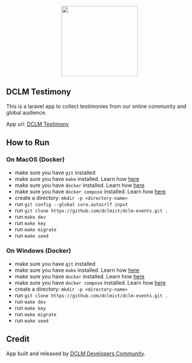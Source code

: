 <p align="center"><a href="https://dclm.org" target="_blank"><img src="https://dclmcloud.s3.amazonaws.com/img/logo.png" width="206.5" height="190"></a></p>

## DCLM Testimony
This is a laravel app to collect testimonies from our online community and global audience.

App url: [DCLM Testimony](https://testimony.dclm.org)

## How to Run

<a id="mac-setup"></a>
### On MacOS (Docker)
- make sure you have `git` installed
- make sure you have `make` installed. Learn how [here](docs/make.md)
- make sure you have `docker` installed. Learn how [here](https://docs.docker.com/desktop/install/mac-install/)
- make sure you have `docker compose` installed. Learn how [here](https://docs.docker.com/compose/install/)
- create a directory: `mkdir -p <directory-name>`
- run `git config --global core.autocrlf input`
- run `git clone https://github.com/dclmict/dclm-events.git .`
- run `make dev`
- run `make key`
- run `make migrate`
- run `make seed`

<a id="windows-setup"></a>
### On Windows (Docker)
- make sure you have `git` installed
- make sure you have `make` installed. Learn how [here](docs/make.md)
- make sure you have `docker` installed. Learn how [here](https://docs.docker.com/desktop/install/windows-install/)
- make sure you have `docker compose` installed. Learn how [here](https://docs.docker.com/compose/install/)
- create a directory: `mkdir -p <directory-name>`
- run `git clone https://github.com/dclmict/dclm-events.git .`
- run `make dev`
- run `make key`
- run `make migrate`
- run `make seed`

## Credit
App built and released by [DCLM Developers Community](https://developers.dclm.org).
